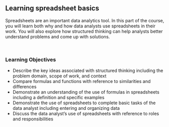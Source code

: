 ## Learning spreadsheet basics

Spreadsheets are an important data analytics tool. In this part of the course, you will learn both why and how data analysts use spreadsheets in their work. You will also explore how structured thinking can help analysts better understand problems and come up with solutions.

&nbsp;

### Learning Objectives

* Describe the key ideas associated with structured thinking including the problem domain, scope of work, and context
* Compare formulas and functions with reference to similarities and differences
* Demonstrate an understanding of the use of formulas in spreadsheets including a definition and specific examples
* Demonstrate the use of spreadsheets to complete basic tasks of the data analyst including entering and organizing data
* Discuss the data analyst’s use of spreadsheets with reference to roles and responsibilities